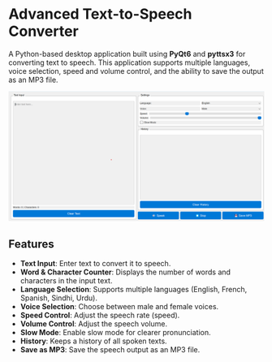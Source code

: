 # Advanced Text-to-Speech Converter
A Python-based desktop application built using **PyQt6** and **pyttsx3** for converting text to speech. This application supports multiple languages, voice selection, speed and volume control, and the ability to save the output as an MP3 file.

![Screenshot](python/Screenshot%202025-03-15%20160205.png)


## Features
- **Text Input**: Enter text to convert it to speech.
- **Word & Character Counter**: Displays the number of words and characters in the input text.
- **Language Selection**: Supports multiple languages (English, French, Spanish, Sindhi, Urdu).
- **Voice Selection**: Choose between male and female voices.
- **Speed Control**: Adjust the speech rate (speed).
- **Volume Control**: Adjust the speech volume.
- **Slow Mode**: Enable slow mode for clearer pronunciation.
- **History**: Keeps a history of all spoken texts.
- **Save as MP3**: Save the speech output as an MP3 file.
